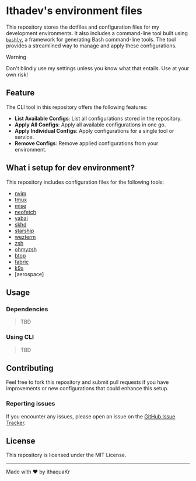 # Ithadev's environment files

This repository stores the dotfiles and configuration files for my development environments. It also includes a command-line tool built using [`bashly`](https://github.com/DannyBen/bashly), a framework for generating Bash command-line tools. The tool provides a streamlined way to manage and apply these configurations.

> [!WARNING]
> Don't blindly use my settings unless you know what that entails.
> Use at your own risk!

## Feature

The CLI tool in this repository offers the following features:

- **List Available Configs**: List all configurations stored in the repository.
- **Apply All Configs**: Apply all available configurations in one go.
- **Apply Individual Configs**: Apply configurations for a single tool or service.
- **Remove Configs**: Remove applied configurations from your environment.

## What i setup for dev environment?

This repository includes configuration files for the following tools:

- [nvim](https://github.com/neovim/neovim)
- [tmux](https://github.com/tmux/tmux)
- [mise](https://github.com/jdx/mise)
- [neofetch](https://github.com/dylanaraps/neofetch)
- [yabai](https://github.com/koekeishiya/yabai)
- [skhd](https://github.com/koekeishiya/skhd)
- [starship](https://github.com/starship/starship)
- [wezterm](https://github.com/wez/wezterm)
- [zsh](https://github.com/zsh-users/zsh)
- [ohmyzsh](https://github.com/ohmyzsh/ohmyzsh)
- [btop](https://github.com/aristocratos/btop?tab=readme-ov-file#installation)
- [fabric](https://github.com/danielmiessler/fabric/tree/main?tab=readme-ov-file#helper-apps)
- [k9s](https://github.com/derailed/k9s)
- [aerospace]

## Usage

### Dependencies

> TBD

### Using CLI

> TBD

## Contributing

Feel free to fork this repository and submit pull requests if you have improvements or new configurations that could enhance this setup.

### Reporting issues

If you encounter any issues, please open an issue on the [GitHub Issue Tracker](https://github.com/ithaquaKr/dev-environment-files/issues).

## License

This repository is licensed under the MIT License.

---

Made with ❤️ by ithaquaKr
